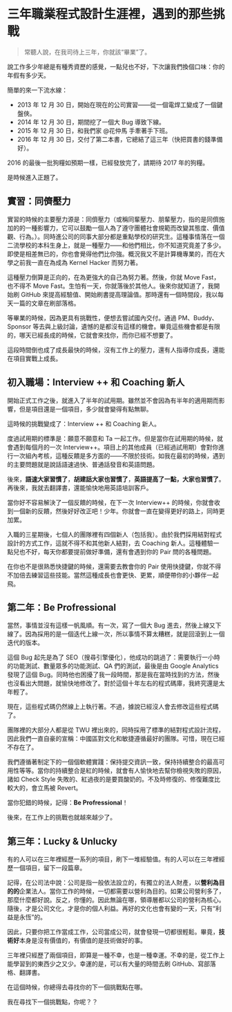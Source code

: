 三年職業程式設計生涯裡，遇到的那些挑戰
===

>  常聽人說，在我司待上三年，你就該“畢業”了。

說工作多少年總是有種秀資歷的感覺，一點兒也不好，下次讓我們換個口味：你的年假有多少天。

簡單的來一下流水線：

 - 2013 年 12 月 30 日，開始在現在的公司實習——從一個電焊工變成了一個鍵盤俠。
 - 2014 年 12 月 30 日，期間挖了一個大 Bug 導致下線。
 - 2015 年 12 月 30 日，和我們家 @花仲馬 手牽著手下班。
 - 2016 年 12 月 30 日，交付了第二本書，它總結了這三年（快把買書的錢準備好）。

2016 的最後一批狗糧如預期一樣，已經發放完了，請期待 2017 年的狗糧。

是時候進入正題了。

實習：同儕壓力
---

實習的時候的主要壓力源是：同儕壓力（或稱同輩壓力、朋輩壓力，指的是同儕施加的的一種影響力，它可以鼓勵一個人為了遵守團體社會規範而改變其態度、價值觀、行為。）。同時進公司的同事大部分都是重點學校的研究生。這種事情落在一個二流學校的本科生身上，就是一種壓力——和他們相比，你不知道究竟差了多少。即使是相差無已的，你也會覺得他們比你強。概況我又不是計算機專業的，而在大學之前我一直在為成為 Kernel Hacker 而努力著。

這種壓力倒算是正向的，在為更強大的自己為努力著。然後，你就 Move Fast，也不得不 Move Fast。生怕有一天，你就落後於其他人。後來你就知道了，我開始刷 GitHub 來提高經驗值、開始刷書提高理論值。那時還有一個時間段，我以每天一篇的文章在刷部落格。

等畢業的時候，因為更具有挑戰性，便想去嘗試國內交付。通過 PM、Buddy、Sponsor 等去與上級討論，遺憾的是都沒有這樣的機會。畢竟這些機會都是有限的，哪天已經長成的時候，它就會來找你，而你已經不想要了。

這段時間倒也成了成長最快的時候，沒有工作上的壓力，還有人指導你成長，還能在項目實戰上成長。

初入職場：Interview ++ 和 Coaching 新人
---

開始正式工作之後，就進入了半年的試用期。雖然並不會因為有半年的適用期而影響，但是項目還是一個項目，多少就會變得有點無聊。

這時候的挑戰變成了：Interview ++ 和 Coaching 新人。

度過試用期的標準是：願意不願意和 Ta 一起工作。但是當你在試用期的時候，就會遇到每個月的一次 Interview++。項目上的其他成員（已經過試用期）會對你進行一次組內考核，這種反饋是多方面的——不限於技術。如我在最初的時候，遇到的主要問題就是說話語速過快、普通話發音和英語問題。

後來，**語速大家習慣了**，**胡建話大家也習慣了**，**英語提高了一點，大家也習慣了**。再後來，我就去翻譯書，還能愉快地用英語培訓客戶。

當你好不容易解決了一個反饋的時候，在下一次 Interview++ 的時候，你就會收到一個新的反饋，然後好好改正吧！少年。你就會一直在變得更好的路上，同時更加累。

入職的三星期後，七個人的團隊裡有四個新人（包括我）。由於我們採用結對程式設計的方式工作，這就不得不和其他新人結對，去 Coaching 新人。這種體驗一點兒也不好，每天你都要提前做好準備，還有會遇到你的 Pair 問的各種問題。

在你也不是很熟悉快捷鍵的時候，還需要去教會你的 Pair 使用快捷鍵，你就不得不加倍去練習這些技能。當然這種成長也會更快、更累，順便帶你的小夥伴一起飛。

第二年：Be Profressional
---

當然，事情並沒有這樣一帆風順。有一次，寫了一個大 Bug 進去，然後上線又下線了。因為採用的是一個迭代上線一次，所以事情不算太糟糕，就是回滾到上一個迭代的版本。

這個 Bug 起先是為了 SEO（搜尋引擎優化），他成功的跳過了：需要執行一小時的功能測試、數量眾多的功能測試、QA 們的測試，最後是由 Google Analytics 發現了這個 Bug。同時他也困擾了我一段時間，那是我在當時找到的方法，然後也沒看出大問題，就愉快地修改了。對於這個十年左右的程式碼庫，我終究還是太年輕了。

現在，這些程式碼仍然線上上執行著。不過，據說已經沒人會去修改這些程式碼了。

團隊裡的大部分人都是從 TWU 裡出來的，同時採用了標準的結對程式設計流程，因此我們一直自豪的宣稱：中國區對文化和敏捷遵循最好的團隊。可惜，現在已經不存在了。

我們遵循著制定下的一個個軟體實踐：保持提交資訊一致，保持持續整合的最高可用性等等。當你的持續整合是紅的時候，就會有人愉快地去幫你檢視失敗的原因，諸如 Check Style 失敗的、紅過夜的是要買酸奶的。不及時修復的、修復難度比較大的，會立馬被 Revert。

當你犯錯的時候，記得：**Be Profressional**！

後來，在工作上的挑戰也就越來越少了。

第三年：Lucky & Unlucky
---

有的人可以在三年裡經歷一系列的項目，刷下一堆經驗值。有的人可以在三年裡經歷一個項目，留下一段篇章。

記得，在公司法中說：公司是指一般依法設立的，有獨立的法人財產，以**營利為目的的**企業法人。當你工作的時候，一切都需要以營利為目的。如果公司營利多了，那麼什麼都好說。反之，你懂的。因此無論在哪，領導層都以公司的營利為核心。隨後，才是公司文化，才是你的個人利益。再好的文化也會有變的一天，只有“利益是永恆”的。

因此，只要你把工作當成工作，公司當成公司，就會發現一切都很輕鬆。畢竟，**技術好**本身是沒有價值的，有價值的是技術做好的事。

三年裡只經歷了兩個項目，即算是一種不幸，也是一種幸運。不幸的是，從工作上能學習到的東西少之又少。幸運的是，可以有大量的時間去刷 GitHub、寫部落格、翻譯書。

在這個時候，你總得去尋找你的下一個挑戰點在哪。

我在尋找下一個挑戰點，你呢？？
